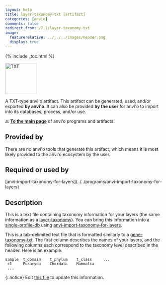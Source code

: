 ```yaml
---
layout: help
title: layer-taxonomy-txt [artifact]
categories: [anvio]
comments: false
redirect_from: /7.1/layer-taxonomy-txt
image:
  featurerelative: ../../../images/header.png
  display: true
---
```



{% include _toc.html %}


<img src="../../images/icons/TXT.png" alt="TXT" style="width:100px; border:none" />

A TXT-type anvi'o artifact. This artifact can be generated, used, and/or exported **by anvi'o**. It can also be provided **by the user** for anvi'o to import into its databases, process, and/or use.

🔙 **[To the main page](../../)** of anvi'o programs and artifacts.

## Provided by


There are no anvi'o tools that generate this artifact, which means it is most likely provided to the anvi'o ecosystem by the user.


## Required or used by


<p style="text-align: left" markdown="1"><span class="artifact-r">[anvi-import-taxonomy-for-layers](../../programs/anvi-import-taxonomy-for-layers)</span></p>


## Description

This is a text file containing taxonomy information for your layers (the same information as a <span class="artifact-n">[layer-taxonomy](/help/7.1/artifacts/layer-taxonomy)</span>). You can bring this information into a <span class="artifact-n">[single-profile-db](/help/7.1/artifacts/single-profile-db)</span> using <span class="artifact-n">[anvi-import-taxonomy-for-layers](/help/7.1/programs/anvi-import-taxonomy-for-layers)</span>. 

This is a tab-delimited text file that is formatted similarly to a <span class="artifact-n">[gene-taxonomy-txt](/help/7.1/artifacts/gene-taxonomy-txt)</span>. The first column describes the names of your layers, and the following columns each correspond to the taxonomy level described in the header. Here is an example:

    sample  t_domain    t_phylum    t_class     ...
     c1     Eukaryea    Chordata    Mammalia
     ...
     



{:.notice}
Edit [this file](https://github.com/merenlab/anvio/tree/master/anvio/docs/artifacts/layer-taxonomy-txt.md) to update this information.

